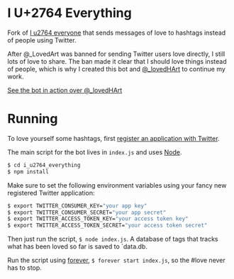 # I U+2764 Everything
Fork of [I u2764 everyone](https://github.com/mattbierner/i-u2764-everyone) that sends messages of love to hashtags instead of people using Twitter.

After @_LovedArt was banned for sending Twitter users love directly, I still lots of love to share. The ban made it clear that I should love things instead of people, which is why I created this bot and [@_lovedHArt][_lovedhart] to continue my work.

[See the bot in action over @_lovedHArt][_lovedhart]

# Running
To love yourself some hashtags, first [register an application with Twitter](http://dev.twitter.com).

The main script for the bot lives in `index.js` and uses [Node][node].

```bash
$ cd i_u2764_everything
$ npm install
```

Make sure to set the following environment variables using your fancy new registered Twitter application:

```bash
$ export TWITTER_CONSUMER_KEY="your app key"
$ export TWITTER_CONSUMER_SECRET="your app secret"
$ export TWITTER_ACCESS_TOKEN_KEY="your access token key"
$ export TWITTER_ACCESS_TOKEN_SECRET="your access token secret"
```

Then just run the script, `$ node index.js`. A database of tags that tracks what has been loved so far is saved to `data.db.

Run the script using [forever][forever], `$ forever start index.js`, so the #love never has to stop.


[forever]: https://github.com/foreverjs/forever
[node]: https://nodejs.org/
[_lovedart]: https://twitter.com/_lovedart
[_lovedhart]: https://twitter.com/_lovedhart
